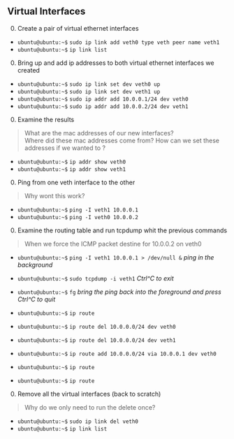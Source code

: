 ## Virtual Interfaces

0. Create a pair of virtual ethernet interfaces 

  * `ubuntu@ubuntu:~$` `sudo ip link add veth0 type veth peer name veth1`
  * `ubuntu@ubuntu:~$` `ip link list`

0. Bring up and add ip addresses to both virtual ethernet interfaces we created

  * `ubuntu@ubuntu:~$` `sudo ip link set dev veth0 up`
  * `ubuntu@ubuntu:~$` `sudo ip link set dev veth1 up`
  * `ubuntu@ubuntu:~$` `sudo ip addr add 10.0.0.1/24 dev veth0`
  * `ubuntu@ubuntu:~$` `sudo ip addr add 10.0.0.2/24 dev veth1`

0. Examine the results
  
  > What are the mac addresses of our new interfaces?  
  > Where did these mac addresses come from?
  > How can we set these addresses if we wanted to ?

  * `ubuntu@ubuntu:~$` `ip addr show veth0`
  * `ubuntu@ubuntu:~$` `ip addr show veth1`

0. Ping from one veth interface to the other

  > Why wont this work?

  * `ubuntu@ubuntu:~$` `ping -I veth1 10.0.0.1`
  * `ubuntu@ubuntu:~$` `ping -I veth0 10.0.0.2`

0. Examine the routing table and run tcpdump whit the previous commands

  > When we force the ICMP packet destine for 10.0.0.2 on veth0 

  * `ubuntu@ubuntu:~$` `ping -I veth1 10.0.0.1 > /dev/null &` _ping in the background_
  * `ubuntu@ubuntu:~$` `sudo tcpdump -i veth1` _Ctrl^C to exit_
  * `ubuntu@ubuntu:~$` `fg` _bring the ping back into the foreground and press Ctrl^C to quit_
  * `ubuntu@ubuntu:~$` `ip route`


  * `ubuntu@ubuntu:~$` `ip route del 10.0.0.0/24 dev veth0`
  * `ubuntu@ubuntu:~$` `ip route del 10.0.0.0/24 dev veth1`
  * `ubuntu@ubuntu:~$` `ip route add 10.0.0.0/24 via 10.0.0.1 dev veth0`
  * `ubuntu@ubuntu:~$` `ip route`
  * `ubuntu@ubuntu:~$` `ip route`


0. Remove all the virtual interfaces (back to scratch)

  > Why do we only need to run the delete once?

  * `ubuntu@ubuntu:~$` `sudo ip link del veth0`
  * `ubuntu@ubuntu:~$` `ip link list`

